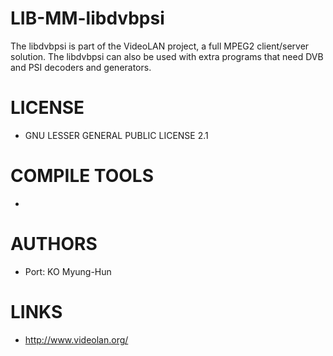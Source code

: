 LIB-MM-libdvbpsi
================

The libdvbpsi is part of the VideoLAN project, a full MPEG2 client/server solution. The libdvbpsi can also be used with extra programs that need DVB and PSI decoders and generators.

LICENSE
===============
* GNU LESSER GENERAL PUBLIC LICENSE 2.1

COMPILE TOOLS
===============
* 

AUTHORS
===============
* Port: KO Myung-Hun

LINKS
===============
* http://www.videolan.org/
